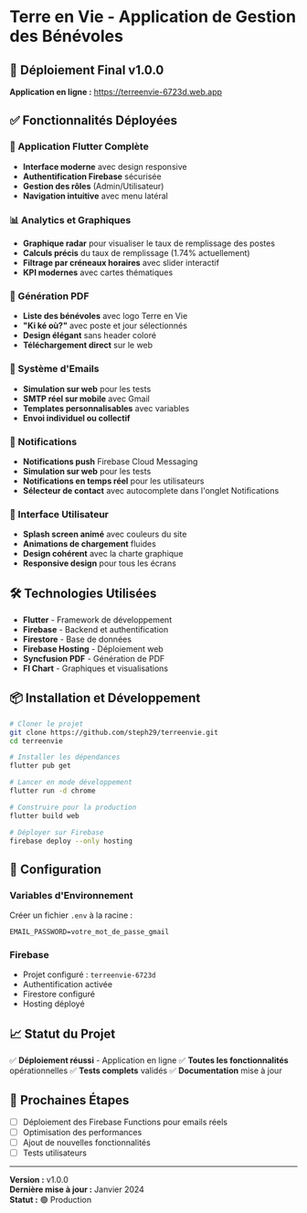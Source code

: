 # Terre en Vie - Application de Gestion des Bénévoles

## 🚀 Déploiement Final v1.0.0

**Application en ligne :** https://terreenvie-6723d.web.app

## ✅ Fonctionnalités Déployées

### 📱 Application Flutter Complète

- **Interface moderne** avec design responsive
- **Authentification Firebase** sécurisée
- **Gestion des rôles** (Admin/Utilisateur)
- **Navigation intuitive** avec menu latéral

### 📊 Analytics et Graphiques

- **Graphique radar** pour visualiser le taux de remplissage des postes
- **Calculs précis** du taux de remplissage (1.74% actuellement)
- **Filtrage par créneaux horaires** avec slider interactif
- **KPI modernes** avec cartes thématiques

### 📄 Génération PDF

- **Liste des bénévoles** avec logo Terre en Vie
- **"Ki ké où?"** avec poste et jour sélectionnés
- **Design élégant** sans header coloré
- **Téléchargement direct** sur le web

### 📧 Système d'Emails

- **Simulation sur web** pour les tests
- **SMTP réel sur mobile** avec Gmail
- **Templates personnalisables** avec variables
- **Envoi individuel ou collectif**

### 🔔 Notifications

- **Notifications push** Firebase Cloud Messaging
- **Simulation sur web** pour les tests
- **Notifications en temps réel** pour les utilisateurs
- **Sélecteur de contact** avec autocomplete dans l'onglet Notifications

### 🎨 Interface Utilisateur

- **Splash screen animé** avec couleurs du site
- **Animations de chargement** fluides
- **Design cohérent** avec la charte graphique
- **Responsive design** pour tous les écrans

## 🛠️ Technologies Utilisées

- **Flutter** - Framework de développement
- **Firebase** - Backend et authentification
- **Firestore** - Base de données
- **Firebase Hosting** - Déploiement web
- **Syncfusion PDF** - Génération de PDF
- **Fl Chart** - Graphiques et visualisations

## 📦 Installation et Développement

```bash
# Cloner le projet
git clone https://github.com/steph29/terreenvie.git
cd terreenvie

# Installer les dépendances
flutter pub get

# Lancer en mode développement
flutter run -d chrome

# Construire pour la production
flutter build web

# Déployer sur Firebase
firebase deploy --only hosting
```

## 🔧 Configuration

### Variables d'Environnement

Créer un fichier `.env` à la racine :

```
EMAIL_PASSWORD=votre_mot_de_passe_gmail
```

### Firebase

- Projet configuré : `terreenvie-6723d`
- Authentification activée
- Firestore configuré
- Hosting déployé

## 📈 Statut du Projet

✅ **Déploiement réussi** - Application en ligne
✅ **Toutes les fonctionnalités** opérationnelles
✅ **Tests complets** validés
✅ **Documentation** mise à jour

## 🎯 Prochaines Étapes

- [ ] Déploiement des Firebase Functions pour emails réels
- [ ] Optimisation des performances
- [ ] Ajout de nouvelles fonctionnalités
- [ ] Tests utilisateurs

---

**Version :** v1.0.0  
**Dernière mise à jour :** Janvier 2024  
**Statut :** 🟢 Production
